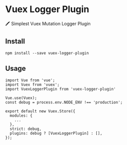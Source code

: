 # Vuex Logger Plugin

🖍 Simplest Vuex Mutation Logger Plugin

## Install

```
npm install --save vuex-logger-plugin
```

## Usage

```
import Vue from 'vue';
import Vuex from 'vuex';
import VuexLoggerPlugin from 'vuex-logger-plugin'

Vue.use(Vuex);
const debug = process.env.NODE_ENV !== 'production';

export default new Vuex.Store({
  modules: {
    ...
  },
  strict: debug,
  plugins: debug ? [VuexLoggerPlugin] : [],
});
```
